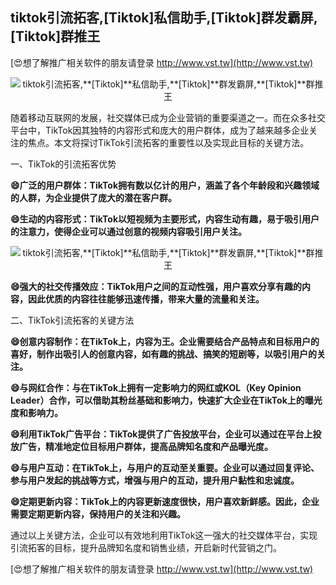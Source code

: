 ## **tiktok引流拓客,**[Tiktok]**私信助手,**[Tiktok]**群发霸屏,**[Tiktok]**群推王**

[😍想了解推广相关软件的朋友请登录 http://www.vst.tw](http://www.vst.tw)

 <center><img src="https://vst.tw/MP4/tuiguang/png/4.png" alt="tiktok引流拓客,**[Tiktok]**私信助手,**[Tiktok]**群发霸屏,**[Tiktok]**群推王"></center>

随着移动互联网的发展，社交媒体已成为企业营销的重要渠道之一。而在众多社交平台中，TikTok因其独特的内容形式和庞大的用户群体，成为了越来越多企业关注的焦点。本文将探讨TikTok引流拓客的重要性以及实现此目标的关键方法。

一、TikTok的引流拓客优势

**😄广泛的用户群体：TikTok拥有数以亿计的用户，涵盖了各个年龄段和兴趣领域的人群，为企业提供了庞大的潜在客户群。**

**😄生动的内容形式：TikTok以短视频为主要形式，内容生动有趣，易于吸引用户的注意力，使得企业可以通过创意的视频内容吸引用户关注。**

 <center><img src="https://vst.tw/MP4/tuiguang/png/0.png" alt="tiktok引流拓客,**[Tiktok]**私信助手,**[Tiktok]**群发霸屏,**[Tiktok]**群推王"></center>

**😄强大的社交传播效应：TikTok用户之间的互动性强，用户喜欢分享有趣的内容，因此优质的内容往往能够迅速传播，带来大量的流量和关注。**

二、TikTok引流拓客的关键方法

**😄创意内容制作：在TikTok上，内容为王。企业需要结合产品特点和目标用户的喜好，制作出吸引人的创意内容，如有趣的挑战、搞笑的短剧等，以吸引用户的关注。**

**😄与网红合作：与在TikTok上拥有一定影响力的网红或KOL（Key Opinion Leader）合作，可以借助其粉丝基础和影响力，快速扩大企业在TikTok上的曝光度和影响力。**

**😄利用TikTok广告平台：TikTok提供了广告投放平台，企业可以通过在平台上投放广告，精准地定位目标用户群体，提高品牌知名度和产品曝光度。**

**😄与用户互动：在TikTok上，与用户的互动至关重要。企业可以通过回复评论、参与用户发起的挑战等方式，增强与用户的互动，提升用户黏性和忠诚度。**

**😄定期更新内容：TikTok上的内容更新速度很快，用户喜欢新鲜感。因此，企业需要定期更新内容，保持用户的关注和兴趣。**

通过以上关键方法，企业可以有效地利用TikTok这一强大的社交媒体平台，实现引流拓客的目标，提升品牌知名度和销售业绩，开启新时代营销之门。

[😍想了解推广相关软件的朋友请登录 http://www.vst.tw](http://www.vst.tw)



